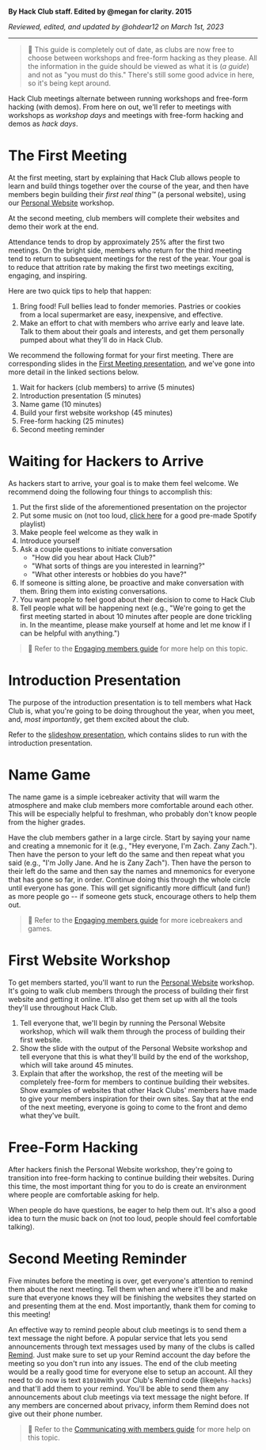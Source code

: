 __By Hack Club staff. Edited by @megan for clarity. 2015__

_Reviewed, edited, and updated by @ohdear12 on March 1st, 2023_

---

> 🧹 This guide is completely out of date, as clubs are now free to choose between workshops and free-form hacking as they please. All the information in the guide should be viewed as what it is (_a guide_) and not as "you must do this." There's still some good advice in here, so it's being kept around. 

Hack Club meetings alternate between running workshops and free-form hacking (with demos). From here on out, we'll refer to meetings with workshops as _workshop days_ and meetings with free-form hacking and demos as _hack days_.

# The First Meeting

At the first meeting, start by explaining that Hack Club allows people to learn and build things together over the course of the year, and then have members begin building their _first real thing™_ (a personal website), using our [Personal Website](https://hack.af/intro) workshop.

At the second meeting, club members will complete their websites and demo their work at the end.

Attendance tends to drop by approximately 25% after the first two meetings. On the bright side, members who return for the third meeting tend to return to subsequent meetings for the rest of the year. Your goal is to reduce that attrition rate by making the first two meetings exciting, engaging, and inspiring.

Here are two quick tips to help that happen:

1. Bring food! Full bellies lead to fonder memories. Pastries or cookies from a local supermarket are easy, inexpensive, and effective.
2. Make an effort to chat with members who arrive early and leave late. Talk to them about their goals and interests, and get them personally pumped about what they'll do in Hack Club.

We recommend the following format for your first meeting. There are corresponding slides in the [First Meeting presentation](https://docs.google.com/presentation/d/1QhErlJS6rnqu78guPBWuJ1SUyPJKLbxzLNuSN9qVw0c/edit), and we've gone into more detail in the linked sections below.

1. Wait for hackers (club members) to arrive (5 minutes)
2. Introduction presentation (5 minutes)
3. Name game (10 minutes)
4. Build your first website workshop (45 minutes)
5. Free-form hacking (25 minutes)
6. Second meeting reminder

# Waiting for Hackers to Arrive

As hackers start to arrive, your goal is to make them feel welcome. We recommend doing the following four things to accomplish this:

1. Put the first slide of the aforementioned presentation on the projector
2. Put some music on (not too loud, [click here](https://open.spotify.com/user/zachlatta/playlist/16lRCHBANauZr4utynaA2B) for a good pre-made Spotify playlist)
3. Make people feel welcome as they walk in
4. Introduce yourself
5. Ask a couple questions to initiate conversation
   - "How did you hear about Hack Club?"
   - "What sorts of things are you interested in learning?"
   - "What other interests or hobbies do you have?"
6. If someone is sitting alone, be proactive and make conversation with them. Bring them into existing conversations.
7. You want people to feel good about their decision to come to Hack Club
8. Tell people what will be happening next (e.g., "We're going to get the first meeting started in about 10 minutes after people are done trickling in. In the meantime, please make yourself at home and let me know if I can be helpful with anything.")

> 📑 Refer to the [Engaging members guide](https://github.com/hackclub/hackclub/blob/main/clubs/guides/engaging-members.md) for more help on this topic.

# Introduction Presentation

The purpose of the introduction presentation is to tell members what Hack Club is, what you're going to be doing throughout the year, when you meet, and, _most importantly_, get them excited about the club.

Refer to the [slideshow presentation](https://docs.google.com/presentation/d/1QhErlJS6rnqu78guPBWuJ1SUyPJKLbxzLNuSN9qVw0c/edit), which contains slides to run with the introduction presentation.

# Name Game

The name game is a simple icebreaker activity that will warm the atmosphere and make club members more comfortable around each other. This will be especially helpful to freshman, who probably don't know people from the higher grades.

Have the club members gather in a large circle. Start by saying your name and creating a mnemonic for it (e.g., "Hey everyone, I'm Zach. Zany Zach."). Then have the person to your left do the same and then repeat what you said (e.g., "I'm Jolly Jane. And he is Zany Zach"). Then have the person to their left do the same and then say the names and mnemonics for everyone that has gone so far, in order. Continue doing this through the whole circle until everyone has gone. This will get significantly more difficult (and fun!) as more people go -- if someone gets stuck, encourage others to help them out.

> 📑 Refer to the [Engaging members guide](https://github.com/hackclub/hackclub/blob/main/clubs/guides/engaging-members.md) for more icebreakers and games.

# First Website Workshop

To get members started, you'll want to run the [Personal Website](https://hack.af/intro) workshop. It's going to walk club members through the process of building their first website and getting it online. It'll also get them set up with all the tools they'll use throughout Hack Club.

1. Tell everyone that, we'll begin by running the Personal Website workshop, which will walk them through the process of building their first website.
2. Show the slide with the output of the Personal Website workshop and tell everyone that this is what they'll build by the end of the workshop, which will take around 45 minutes.
3. Explain that after the workshop, the rest of the meeting will be completely free-form for members to continue building their websites. Show examples of websites that other Hack Clubs' members have made to give your members inspiration for their own sites. Say that at the end of the next meeting, everyone is going to come to the front and demo what they've built.

# Free-Form Hacking

After hackers finish the Personal Website workshop, they're going to transition into free-form hacking to continue building their websites. During this time, the most important thing for you to do is create an environment where people are comfortable asking for help.

When people do have questions, be eager to help them out. It's also a good idea to turn the music back on (not too loud, people should feel comfortable talking).

# Second Meeting Reminder

Five minutes before the meeting is over, get everyone's attention to remind them about the next meeting. Tell them when and where it'll be and make sure that everyone knows they will be finishing the websites they started on and presenting them at the end. Most importantly, thank them for coming to this meeting!

An effective way to remind people about club meetings is to send them a text message the night before. A popular service that lets you send announcements through text messages used by many of the clubs is called [Remind](https://remind.com/). Just make sure to set up your Remind account the day before the meeting so you don't run into any issues. The end of the club meeting would be a really good time for everyone else to setup an account. All they need to do now is text `81010`with your Club's Remind code (like`@ehs-hacks`) and that'll add them to your remind. You'll be able to send them any announcements about club meetings via text message the night before. If any members are concerned about privacy, inform them Remind does not give out their phone number.

> 📑 Refer to the [Communicating with members guide](https://github.com/hackclub/hackclub/blob/main/clubs/guides/communicating-with-members.md) for more help on this topic.
